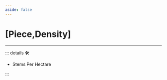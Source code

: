 ```yaml
---
aside: false
---
```

# <py>[<labor>Piece</labor>,<via>Density</via>]

---

<!-- =================================================== -->
<!-- =================================================== -->
<!-- =================================================== -->
<!-- =================================================== -->
<!-- =================================================== -->
::: details 🛠

- Stems Per Hectare

:::
